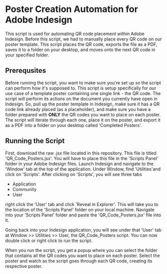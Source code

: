 # Poster Creation Automation for Adobe Indesign

This script is used for automating QR code placement within Adobe Indesign. Before this script, we had to manually place every QR code on our poster template.
This script places the QR code, exports the file as a PDF, saves it to a folder on your desktop, and moves onto the next QR code in your specified folder.

## Prerequsites

Before running the script, you want to make sure you're set up so the script can perform how it's supposed to. This script is setup specifically for our use case of a template poster containing one single link - the QR code. The script will perform its actions on the document you currently have open in Indesign. So, pull up the poster template in Indesign, make sure it has a QR code link already placed (as a placeholder), and make sure you have a folder prepared with **ONLY** the QR codes you want to place on each poster. The script will iterate through each one, place it on the poster, and export it as a PDF into a folder on your desktop called 'Completed Posters'.

## Running the Script

First, download the raw .jsx file located in this repository. This file is titled 'QR_Code_Posters.jsx'. You will have to place this file in the 'Scripts Panel' folder in your Adobe Indesign files. Launch Indesign and navigate to the 'Window' tab at the top of the application. Under Window, find 'Utilities'and click on 'Scripts'. After clicking on 'Scripts', you will see three tabs

- Application
- Community
- User

right click the 'User' tab and click 'Reveal in Explorer'. This will take you to the location of the 'Scripts Panel' folder on your local machine. Navigate into your 'Scripts Panel' folder and paste the 'QR_Code_Posters.jsx' file into it.

Going back into your Indesign application, you will see under that 'User' tab at Window >> Utilities >> User, the QR_Code_Posters script. You can now double click or right click to run the script.

When you run the script, you get a popup where you can select the folder that contains all the QR codes you want to place on each poster. Select the poster and watch as the script goes through each QR code, creating its respective poster.
